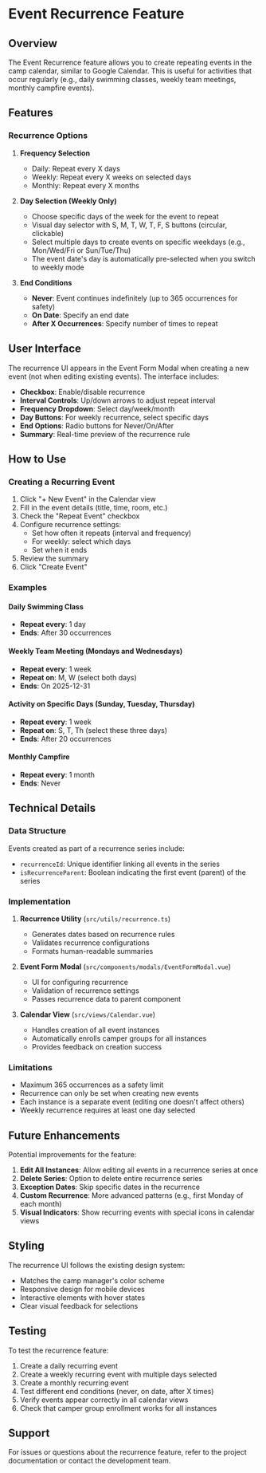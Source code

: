 # Event Recurrence Feature

## Overview

The Event Recurrence feature allows you to create repeating events in the camp calendar, similar to Google Calendar. This is useful for activities that occur regularly (e.g., daily swimming classes, weekly team meetings, monthly campfire events).

## Features

### Recurrence Options

1. **Frequency Selection**
   - Daily: Repeat every X days
   - Weekly: Repeat every X weeks on selected days
   - Monthly: Repeat every X months

2. **Day Selection (Weekly Only)**
   - Choose specific days of the week for the event to repeat
   - Visual day selector with S, M, T, W, T, F, S buttons (circular, clickable)
   - Select multiple days to create events on specific weekdays (e.g., Mon/Wed/Fri or Sun/Tue/Thu)
   - The event date's day is automatically pre-selected when you switch to weekly mode

3. **End Conditions**
   - **Never**: Event continues indefinitely (up to 365 occurrences for safety)
   - **On Date**: Specify an end date
   - **After X Occurrences**: Specify number of times to repeat

## User Interface

The recurrence UI appears in the Event Form Modal when creating a new event (not when editing existing events). The interface includes:

- **Checkbox**: Enable/disable recurrence
- **Interval Controls**: Up/down arrows to adjust repeat interval
- **Frequency Dropdown**: Select day/week/month
- **Day Buttons**: For weekly recurrence, select specific days
- **End Options**: Radio buttons for Never/On/After
- **Summary**: Real-time preview of the recurrence rule

## How to Use

### Creating a Recurring Event

1. Click "+ New Event" in the Calendar view
2. Fill in the event details (title, time, room, etc.)
3. Check the "Repeat Event" checkbox
4. Configure recurrence settings:
   - Set how often it repeats (interval and frequency)
   - For weekly: select which days
   - Set when it ends
5. Review the summary
6. Click "Create Event"

### Examples

#### Daily Swimming Class
- **Repeat every**: 1 day
- **Ends**: After 30 occurrences

#### Weekly Team Meeting (Mondays and Wednesdays)
- **Repeat every**: 1 week
- **Repeat on**: M, W (select both days)
- **Ends**: On 2025-12-31

#### Activity on Specific Days (Sunday, Tuesday, Thursday)
- **Repeat every**: 1 week
- **Repeat on**: S, T, Th (select these three days)
- **Ends**: After 20 occurrences

#### Monthly Campfire
- **Repeat every**: 1 month
- **Ends**: Never

## Technical Details

### Data Structure

Events created as part of a recurrence series include:
- `recurrenceId`: Unique identifier linking all events in the series
- `isRecurrenceParent`: Boolean indicating the first event (parent) of the series

### Implementation

1. **Recurrence Utility** (`src/utils/recurrence.ts`)
   - Generates dates based on recurrence rules
   - Validates recurrence configurations
   - Formats human-readable summaries

2. **Event Form Modal** (`src/components/modals/EventFormModal.vue`)
   - UI for configuring recurrence
   - Validation of recurrence settings
   - Passes recurrence data to parent component

3. **Calendar View** (`src/views/Calendar.vue`)
   - Handles creation of all event instances
   - Automatically enrolls camper groups for all instances
   - Provides feedback on creation success

### Limitations

- Maximum 365 occurrences as a safety limit
- Recurrence can only be set when creating new events
- Each instance is a separate event (editing one doesn't affect others)
- Weekly recurrence requires at least one day selected

## Future Enhancements

Potential improvements for the feature:

1. **Edit All Instances**: Allow editing all events in a recurrence series at once
2. **Delete Series**: Option to delete entire recurrence series
3. **Exception Dates**: Skip specific dates in the recurrence
4. **Custom Recurrence**: More advanced patterns (e.g., first Monday of each month)
5. **Visual Indicators**: Show recurring events with special icons in calendar views

## Styling

The recurrence UI follows the existing design system:
- Matches the camp manager's color scheme
- Responsive design for mobile devices
- Interactive elements with hover states
- Clear visual feedback for selections

## Testing

To test the recurrence feature:

1. Create a daily recurring event
2. Create a weekly recurring event with multiple days selected
3. Create a monthly recurring event
4. Test different end conditions (never, on date, after X times)
5. Verify events appear correctly in all calendar views
6. Check that camper group enrollment works for all instances

## Support

For issues or questions about the recurrence feature, refer to the project documentation or contact the development team.

